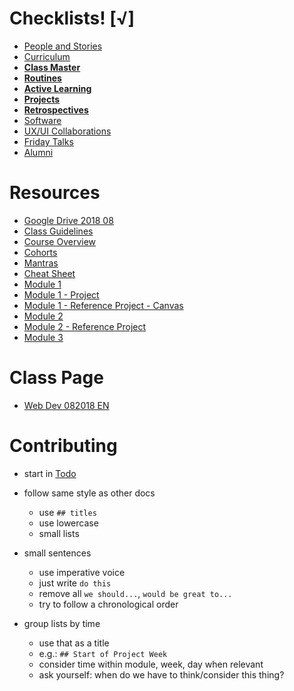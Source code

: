 
# Checklists! [√]

- [People and Stories](./people-and-stories.md)
- [Curriculum](./curriculum)
- **[Class Master](./routines/class-master.md)**
- **[Routines](./routines)**
- **[Active Learning](./active-learning/)**
- **[Projects](./projects/)**
- **[Retrospectives](./retrospectives/)**
- [Software](./software/)
- [UX/UI Collaborations](./ux-ui-collaborations.md)
- [Friday Talks](./friday-talks.md)
- [Alumni](./alumni.md)


# Resources

- [Google Drive 2018 08](https://drive.google.com/drive/folders/1DLqFphw9XAj9xJR16v1shlNTmmDGP3I7)
- [Class Guidelines](https://docs.google.com/presentation/d/1p_t34zwQQ2Z_dm-6Sd5RHGEe7jTX4GPNy-GTgV8G_yg/edit?usp=sharing)
- [Course Overview](https://docs.google.com/presentation/d/1c3wM1W8wBJA4jAw9fqkw3YCud-O1ov1FATJ1l09AW5Q/edit?usp=sharing)
- [Cohorts](https://docs.google.com/presentation/d/12dH-r0IY4yvzUyF1u-0bVnhvVxmPVWf7I2MDSMY5AcE/edit?usp=sharing)
- [Mantras](https://docs.google.com/presentation/d/1rIonPrLx26i_BnF7fS6p5itrdIQYc72lkxi5Q68VKpA/edit?usp=sharing)
- [Cheat Sheet](https://github.com/ironhack/bcn-webdev-cheatsheet)
- [Module 1](https://docs.google.com/presentation/d/1gRTQr_Pbap2nV2wWvqkyaTjFOt-FcmaULiHLcpX3Ufc/edit?usp=sharing)
- [Module 1 - Project](https://docs.google.com/presentation/d/1ARU1BANZ-aQPLFEVqNh7Ln73ueqzryk_8j3Uz6INtcs/edit?usp=sharing)
- [Module 1 - Reference Project - Canvas](https://github.com/ironhack/webdev-m1-reference-project-canvas)
- [Module 2](https://docs.google.com/presentation/d/14m-IAsY1OikAJEpXgEPRc8OBmLLVahJd_VPXEUhYaCs/edit?usp=sharing)
- [Module 2 - Reference Project](https://github.com/ironhack/webdev-m2-reference-project)
- [Module 3](https://docs.google.com/presentation/d/182X5jsYlRB5Gz7w8CoLJmq19tcDXLjz2sPg2bgHpo-g/edit?usp=sharing)

# Class Page
- [Web Dev 082018 EN](https://ironhack.github.io/webbcn-0818/index.html)

# Contributing

- start in [Todo](./TODO.md)

- follow same style as other docs
  - use `## titles`
  - use lowercase
  - small lists

- small sentences
  - use imperative voice
  - just write `do this`
  - remove all `we should...`, `would be great to...`
  - try to follow a chronological order

- group lists by time
  - use that as a title
  - e.g.: `## Start of Project Week`
  - consider time within module, week, day when relevant
  - ask yourself: when do we have to think/consider this thing?
